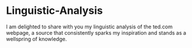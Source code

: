 # Linguistic-Analysis
I am delighted to share with you my linguistic analysis of the ted.com webpage, a source that consistently sparks my inspiration and stands as a wellspring of knowledge.
